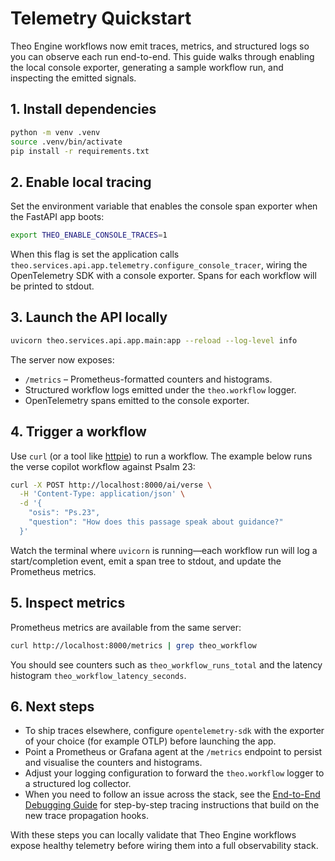 # Telemetry Quickstart

Theo Engine workflows now emit traces, metrics, and structured logs so you can
observe each run end-to-end. This guide walks through enabling the local
console exporter, generating a sample workflow run, and inspecting the emitted
signals.

## 1. Install dependencies

```bash
python -m venv .venv
source .venv/bin/activate
pip install -r requirements.txt
```

## 2. Enable local tracing

Set the environment variable that enables the console span exporter when the
FastAPI app boots:

```bash
export THEO_ENABLE_CONSOLE_TRACES=1
```

When this flag is set the application calls
`theo.services.api.app.telemetry.configure_console_tracer`, wiring the
OpenTelemetry SDK with a console exporter. Spans for each workflow will be
printed to stdout.

## 3. Launch the API locally

```bash
uvicorn theo.services.api.app.main:app --reload --log-level info
```

The server now exposes:

- `/metrics` – Prometheus-formatted counters and histograms.
- Structured workflow logs emitted under the `theo.workflow` logger.
- OpenTelemetry spans emitted to the console exporter.

## 4. Trigger a workflow

Use `curl` (or a tool like [httpie](https://httpie.io/)) to run a workflow. The
example below runs the verse copilot workflow against Psalm 23:

```bash
curl -X POST http://localhost:8000/ai/verse \
  -H 'Content-Type: application/json' \
  -d '{
    "osis": "Ps.23",
    "question": "How does this passage speak about guidance?"
  }'
```

Watch the terminal where `uvicorn` is running—each workflow run will log a
start/completion event, emit a span tree to stdout, and update the Prometheus
metrics.

## 5. Inspect metrics

Prometheus metrics are available from the same server:

```bash
curl http://localhost:8000/metrics | grep theo_workflow
```

You should see counters such as `theo_workflow_runs_total` and the latency
histogram `theo_workflow_latency_seconds`.

## 6. Next steps

- To ship traces elsewhere, configure `opentelemetry-sdk` with the exporter of
  your choice (for example OTLP) before launching the app.
- Point a Prometheus or Grafana agent at the `/metrics` endpoint to persist and
  visualise the counters and histograms.
- Adjust your logging configuration to forward the `theo.workflow` logger to a
  structured log collector.
- When you need to follow an issue across the stack, see the
  [End-to-End Debugging Guide](./debugging-guide.md) for step-by-step tracing
  instructions that build on the new trace propagation hooks.

With these steps you can locally validate that Theo Engine workflows expose
healthy telemetry before wiring them into a full observability stack.

